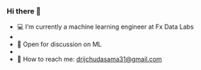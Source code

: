 

### Hi there 👋


<!-- **Drij77/Drij77** is a ✨ _special_ ✨ repository because its `README.md` (this file) appears on your GitHub profile.  -->

<!-- Here are some ideas to get you started: -->

- 💻 I’m currently a machine learning engineer at Fx Data Labs
- 
- 💬 Open for discussion on ML
- 
- 📢 How to reach me: drijchudasama31@gmail.com
<!-- - 😄 Pronouns: ...
- ⚡ Fun fact: ... -->


 


